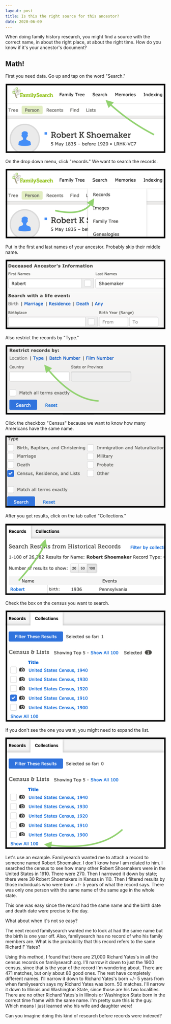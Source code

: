 ```yaml
---
layout: post
title: Is this the right source for this ancestor?
date: 2020-06-09
---
```


When doing family history research, you might find a source with the correct name, in about the right place, at about the right time. How do you know if it's your ancestor's document?

## Math! 

First you need data. Go up and tap on the word "Search."
   
![go up and tap on the word "Search"](/post-images/census-check/1.png)
   
On the drop down menu, click "records." We want to search the records. 
   
![on the drop down menu click "Records"](/post-images/census-check/2.png)
   
Put in the first and last names of your ancestor. Probably skip their middle name. 
   
![put in first and last names](/post-images/census-check/3.png)
   
Also restrict the records by "Type."
   
![and restrict records by "type"](/post-images/census-check/4.png)
   
Click the checkbox "Census" because we want to know how many Americans have the same name. 
   
![the type you want to restrict by is "census"](/post-images/census-check/5.png)
      
After you get results, click on the tab called "Collections."
   
![after you get results, click on the tab called "collections"](/post-images/census-check/6.png)
   
Check the box on the census you want to search.    
   
![click on the census you want to search](/post-images/census-check/7.png)
   
If you don't see the one you want, you might need to expand the list. 
   
![you might need to expand the list if the census you want is not visible yet](/post-images/census-check/8.png)

Let's use an example. Familysearch wanted me to attach a record to someone named Robert Shoemaker. I don't know how I am related to him. I searched the census to see how many other Robert Shoemakers were in the United States in 1910. There were 270. Then I narrowed it down by state; there were 30 Robert Shoemakers in Kansas in 110. Then I filtered results by those individuals who were born +/- 5 years of what the record says.  There was only one person with the same name of the same age in the whole state. 

This one was easy since the record had the same name and the birth date and death date were precise to the day. 

What about when it's not so easy?

The next record familysearch wanted me to look at had the same name but the birth is one year off. Also, familysearch has no record of who his family members are. What is the probability that this record refers to the same Richard F Yates? 

Using this method, I found that there are 21,000 Richard Yates's in all the census records on familysearch.org. I'll narrow it down to just the 1900 census, since that is the year of the record I'm wondering about. There are 471 matches, but only about 80 good ones. The rest have completely different names. I'll narrow it down to Richard Yates's born +/- 5 years from when familysearch says my Richard Yates was born. 50 matches. I'll narrow it down to Illinois and Washington State, since those are his two localities. There are no other Richard Yates's in Illinois or Washington State born in the correct time frame with the same name. I'm pretty sure this is the guy. Which means I just learned who his wife and daughter were!

Can you imagine doing this kind of research before records were indexed?
